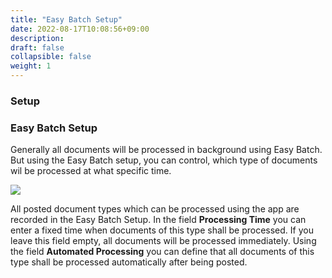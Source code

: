 ```yaml
---
title: "Easy Batch Setup"
date: 2022-08-17T10:08:56+09:00
description: 
draft: false
collapsible: false
weight: 1
---
```

### Setup

### Easy Batch Setup


Generally all documents will be processed in background using Easy Batch.
But using the Easy Batch setup, you can control, which type of documents wil be processed at what specific time.

![](images/apps/Easy_Batch/en-us/app_setup.png)

All posted document types which can be processed using the app are recorded in the Easy Batch Setup.
In the field **Processing Time** you can enter a fixed time when documents of this type shall be processed.
If you leave this field empty, all documents will be processed immediately.
Using the field **Automated Processing** you can define that all documents of this type shall be processed automatically after being posted.